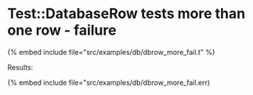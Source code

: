 # Test::DatabaseRow tests more than one row - failure

{% embed include file="src/examples/db/dbrow_more_fail.t" %}


Results:


{% embed include file="src/examples/db/dbrow_more_fail.err)


